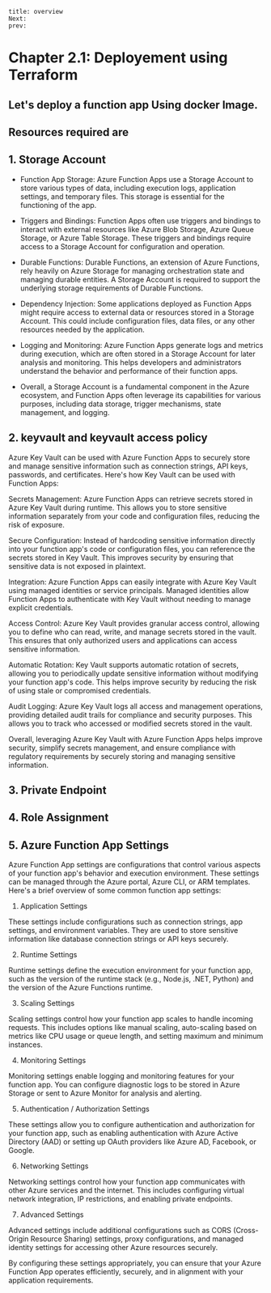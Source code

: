 ```
title: overview
Next:
prev:
```
# Chapter 2.1: Deployement using Terraform 

## Let's deploy a function app  **Using docker Image**. 
## Resources required are
## 1. Storage Account
- Function App Storage: Azure Function Apps use a Storage Account to store various types of data, including execution logs, application settings, and temporary files. This storage is essential for the functioning of the app.

- Triggers and Bindings: Function Apps often use triggers and bindings to interact with external resources like Azure Blob Storage, Azure Queue Storage, or Azure Table Storage. These triggers and bindings require access to a Storage Account for configuration and operation.

- Durable Functions: Durable Functions, an extension of Azure Functions, rely heavily on Azure Storage for managing orchestration state and managing durable entities. A Storage Account is required to support the underlying storage requirements of Durable Functions.

- Dependency Injection: Some applications deployed as Function Apps might require access to external data or resources stored in a Storage Account. This could include configuration files, data files, or any other resources needed by the application.

- Logging and Monitoring: Azure Function Apps generate logs and metrics during execution, which are often stored in a Storage Account for later analysis and monitoring. This helps developers and administrators understand the behavior and performance of their function apps.

- Overall, a Storage Account is a fundamental component in the Azure ecosystem, and Function Apps often leverage its capabilities for various purposes, including data storage, trigger mechanisms, state management, and logging.
## 2. keyvault and keyvault access policy
Azure Key Vault can be used with Azure Function Apps to securely store and manage sensitive information such as connection strings, API keys, passwords, and certificates. Here's how Key Vault can be used with Function Apps:

Secrets Management: Azure Function Apps can retrieve secrets stored in Azure Key Vault during runtime. This allows you to store sensitive information separately from your code and configuration files, reducing the risk of exposure.

Secure Configuration: Instead of hardcoding sensitive information directly into your function app's code or configuration files, you can reference the secrets stored in Key Vault. This improves security by ensuring that sensitive data is not exposed in plaintext.

Integration: Azure Function Apps can easily integrate with Azure Key Vault using managed identities or service principals. Managed identities allow Function Apps to authenticate with Key Vault without needing to manage explicit credentials.

Access Control: Azure Key Vault provides granular access control, allowing you to define who can read, write, and manage secrets stored in the vault. This ensures that only authorized users and applications can access sensitive information.

Automatic Rotation: Key Vault supports automatic rotation of secrets, allowing you to periodically update sensitive information without modifying your function app's code. This helps improve security by reducing the risk of using stale or compromised credentials.

Audit Logging: Azure Key Vault logs all access and management operations, providing detailed audit trails for compliance and security purposes. This allows you to track who accessed or modified secrets stored in the vault.

Overall, leveraging Azure Key Vault with Azure Function Apps helps improve security, simplify secrets management, and ensure compliance with regulatory requirements by securely storing and managing sensitive information.
## 3. Private Endpoint

## 4. Role Assignment
## 5. Azure Function App Settings

Azure Function App settings are configurations that control various aspects of your function app's behavior and execution environment. These settings can be managed through the Azure portal, Azure CLI, or ARM templates. Here's a brief overview of some common function app settings:

1. Application Settings

These settings include configurations such as connection strings, app settings, and environment variables. They are used to store sensitive information like database connection strings or API keys securely.

2. Runtime Settings

Runtime settings define the execution environment for your function app, such as the version of the runtime stack (e.g., Node.js, .NET, Python) and the version of the Azure Functions runtime.

3. Scaling Settings

Scaling settings control how your function app scales to handle incoming requests. This includes options like manual scaling, auto-scaling based on metrics like CPU usage or queue length, and setting maximum and minimum instances.

4. Monitoring Settings

Monitoring settings enable logging and monitoring features for your function app. You can configure diagnostic logs to be stored in Azure Storage or sent to Azure Monitor for analysis and alerting.

5. Authentication / Authorization Settings

These settings allow you to configure authentication and authorization for your function app, such as enabling authentication with Azure Active Directory (AAD) or setting up OAuth providers like Azure AD, Facebook, or Google.

6. Networking Settings

Networking settings control how your function app communicates with other Azure services and the internet. This includes configuring virtual network integration, IP restrictions, and enabling private endpoints.

7. Advanced Settings

Advanced settings include additional configurations such as CORS (Cross-Origin Resource Sharing) settings, proxy configurations, and managed identity settings for accessing other Azure resources securely.

By configuring these settings appropriately, you can ensure that your Azure Function App operates efficiently, securely, and in alignment with your application requirements.
